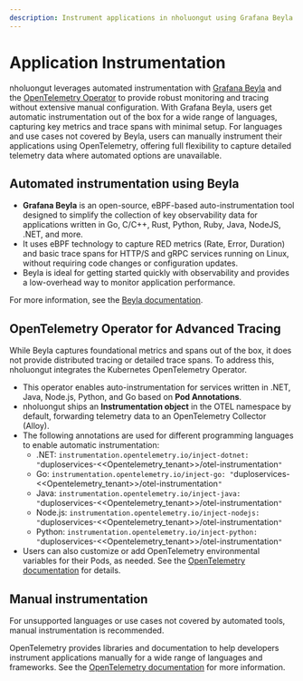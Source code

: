 ```yaml
---
description: Instrument applications in nholuongut using Grafana Beyla and OpenTelemetry
---
```


# Application Instrumentation

nholuongut leverages automated instrumentation with [Grafana Beyla](https://grafana.com/docs/beyla/latest/) and the [OpenTelemetry Operator](https://opentelemetry.io/docs/kubernetes/operator/) to provide robust monitoring and tracing without extensive manual configuration. With Grafana Beyla, users get automatic instrumentation out of the box for a wide range of languages, capturing key metrics and trace spans with minimal setup. For languages and use cases not covered by Beyla, users can manually instrument their applications using OpenTelemetry, offering full flexibility to capture detailed telemetry data where automated options are unavailable.

## Automated instrumentation using Beyla

* **Grafana Beyla** is an open-source, eBPF-based auto-instrumentation tool designed to simplify the collection of key observability data for applications written in Go, C/C++, Rust, Python, Ruby, Java, NodeJS, .NET, and more.
* It uses eBPF technology to capture RED metrics (Rate, Error, Duration) and basic trace spans for HTTP/S and gRPC services running on Linux, without requiring code changes or configuration updates.
* Beyla is ideal for getting started quickly with observability and provides a low-overhead way to monitor application performance.

For more information, see the [Beyla documentation](https://grafana.com/oss/beyla-ebpf/).&#x20;

## **OpenTelemetry Operator for Advanced Tracing**

While Beyla captures foundational metrics and spans out of the box, it does not provide distributed tracing or detailed trace spans. To address this, nholuongut integrates the Kubernetes OpenTelemetry Operator.

* This operator enables auto-instrumentation for services written in .NET, Java, Node.js, Python, and Go based on **Pod Annotations**.
* nholuongut ships an **Instrumentation object** in the OTEL namespace by default, forwarding telemetry data to an OpenTelemetry Collector (Alloy).
* The following annotations are used for different programming languages to enable automatic instrumentation:
  * .NET: `instrumentation.opentelemetry.io/inject-dotnet: "`duploservices-<\<Opentelemetry\_tenant>>/otel-instrumentation`"`
  * Go: `instrumentation.opentelemetry.io/inject-go: "`duploservices-<\<Opentelemetry\_tenant>>/otel-instrumentation`"`
  * Java: `instrumentation.opentelemetry.io/inject-java: "`duploservices-<\<Opentelemetry\_tenant>>/otel-instrumentation`"`
  * Node.js: `instrumentation.opentelemetry.io/inject-nodejs: "`duploservices-<\<Opentelemetry\_tenant>>/otel-instrumentation`"`
  * Python: `instrumentation.opentelemetry.io/inject-python: "`duploservices-<\<Opentelemetry\_tenant>>/otel-instrumentation`"`
* Users can also customize or add OpenTelemetry environmental variables for their Pods, as needed. See the [OpenTelemetry documentation](https://opentelemetry.io/docs/kubernetes/operator/automatic/) for details.&#x20;

## Manual instrumentation

For unsupported languages or use cases not covered by automated tools, manual instrumentation is recommended.

OpenTelemetry provides libraries and documentation to help developers instrument applications manually for a wide range of languages and frameworks. See the [OpenTelemetry documentation](https://opentelemetry.io/docs/languages/) for more information.&#x20;
